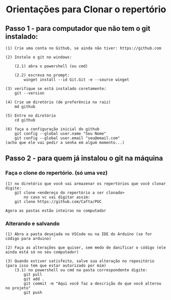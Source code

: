 <div align="center">

# Orientações para Clonar o repertório

</div>

## Passo 1 - para computador que não tem o git instalado:

    (1) Crie uma conta no Github, se ainda não tiver: https://github.com

    (2) Instale o git no windows:  

        (2.1) abra o powershell (ou cmd)
        
        (2.2) escreva no prompt: 
            winget install --id Git.Git -e --source winget

    (3) verifique se está instalado coretamente:
        git --version
    
    (4) Crie um diretório (de preferência no raiz)
        md github

    (5) Entre no diretório
        cd github
    
    (6) faça a configuração inicial do github
        git config --global user.name "Seu Nome"
        git config --global user.email "seu@email.com"
    (acho que ele vai pedir a senha em algum momento...)

    
## Passo 2 - para quem já instalou o git na máquina

### Faça o clone do repertório. (só uma vez)

    (1) no diretório que você vai armazenar os repertórios que você clonar digite:
        git clone <endereço do repertório a ser clonado> 
            no caso vc vai digitar assim:
        git clone https://github.com/Cafta/PUC
    
    Agora as pastas estão inteiras no computador

### Alterando e salvando

    (1) Abra a pasta desejada no VSCode ou na IDE do Arduíno (se for código para arduino)

    (2) Faça as alterações que quiser, sem medo de danificar o código (ele ainda está só no seu computador)

    (3) Quando estiver satisfeito, salve sua alteração no repositório
    (para isso tem que estar autorizado por mim)
        (3.1) no powershell ou cmd na pasta correspondente digite:
            git pull
            git add .
            git commit -m "Aqui você faz a descrição do que você alterou no projeto"
            git push
    

